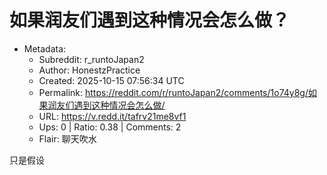 # 如果润友们遇到这种情况会怎么做？

- Metadata:
  - Subreddit: r_runtoJapan2
  - Author: HonestzPractice
  - Created: 2025-10-15 07:56:34 UTC
  - Permalink: https://reddit.com/r/runtoJapan2/comments/1o74y8g/如果润友们遇到这种情况会怎么做/
  - URL: https://v.redd.it/tafrv21me8vf1
  - Ups: 0 | Ratio: 0.38 | Comments: 2
  - Flair: 聊天吹水


只是假设

